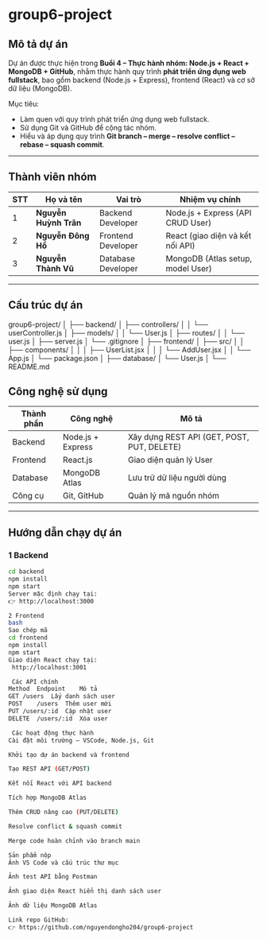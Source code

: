 # group6-project

##  Mô tả dự án
Dự án được thực hiện trong **Buổi 4 – Thực hành nhóm: Node.js + React + MongoDB + GitHub**, nhằm thực hành quy trình **phát triển ứng dụng web fullstack**, bao gồm backend (Node.js + Express), frontend (React) và cơ sở dữ liệu (MongoDB).

Mục tiêu:
- Làm quen với quy trình phát triển ứng dụng web fullstack.  
- Sử dụng Git và GitHub để cộng tác nhóm.  
- Hiểu và áp dụng quy trình **Git branch – merge – resolve conflict – rebase – squash commit**.  

---

##  Thành viên nhóm

| STT | Họ và tên | Vai trò | Nhiệm vụ chính |
|-----|------------|----------|----------------|
| 1 | **Nguyễn Huỳnh Trân** | Backend Developer | Node.js + Express (API CRUD User) | 
| 2 | **Nguyễn Đông Hồ** | Frontend Developer | React (giao diện và kết nối API) |
| 3 | **Nguyễn Thành Vũ** | Database Developer | MongoDB (Atlas setup, model User) |

---

##  Cấu trúc dự án

group6-project/
│
├── backend/
│ ├── controllers/
│ │ └── userController.js
│ ├── models/
│ │ └── User.js
│ ├── routes/
│ │ └── user.js
│ ├── server.js
│ └── .gitignore
│
├── frontend/
│ ├── src/
│ │ ├── components/
│ │ │ ├── UserList.jsx
│ │ │ └── AddUser.jsx
│ │ └── App.js
│ └── package.json
│
├── database/
│ └── User.js
│
└── README.md


## Công nghệ sử dụng

| Thành phần | Công nghệ | Mô tả |
|-------------|------------|------|
| Backend | Node.js + Express | Xây dựng REST API (GET, POST, PUT, DELETE) |
| Frontend | React.js | Giao diện quản lý User |
| Database | MongoDB Atlas | Lưu trữ dữ liệu người dùng |
| Công cụ | Git, GitHub | Quản lý mã nguồn nhóm |

---

##  Hướng dẫn chạy dự án

### 1 Backend
```bash
cd backend
npm install
npm start
Server mặc định chạy tại:
👉 http://localhost:3000

2 Frontend
bash
Sao chép mã
cd frontend
npm install
npm start
Giao diện React chạy tại:
 http://localhost:3001

 Các API chính
Method	Endpoint	Mô tả
GET	/users	Lấy danh sách user
POST	/users	Thêm user mới
PUT	/users/:id	Cập nhật user
DELETE	/users/:id	Xóa user

 Các hoạt động thực hành
Cài đặt môi trường – VSCode, Node.js, Git

Khởi tạo dự án backend và frontend

Tạo REST API (GET/POST)

Kết nối React với API backend

Tích hợp MongoDB Atlas

Thêm CRUD nâng cao (PUT/DELETE)

Resolve conflict & squash commit

Merge code hoàn chỉnh vào branch main

Sản phẩm nộp
Ảnh VS Code và cấu trúc thư mục

Ảnh test API bằng Postman

Ảnh giao diện React hiển thị danh sách user

Ảnh dữ liệu MongoDB Atlas

Link repo GitHub:
👉 https://github.com/nguyendongho204/group6-project